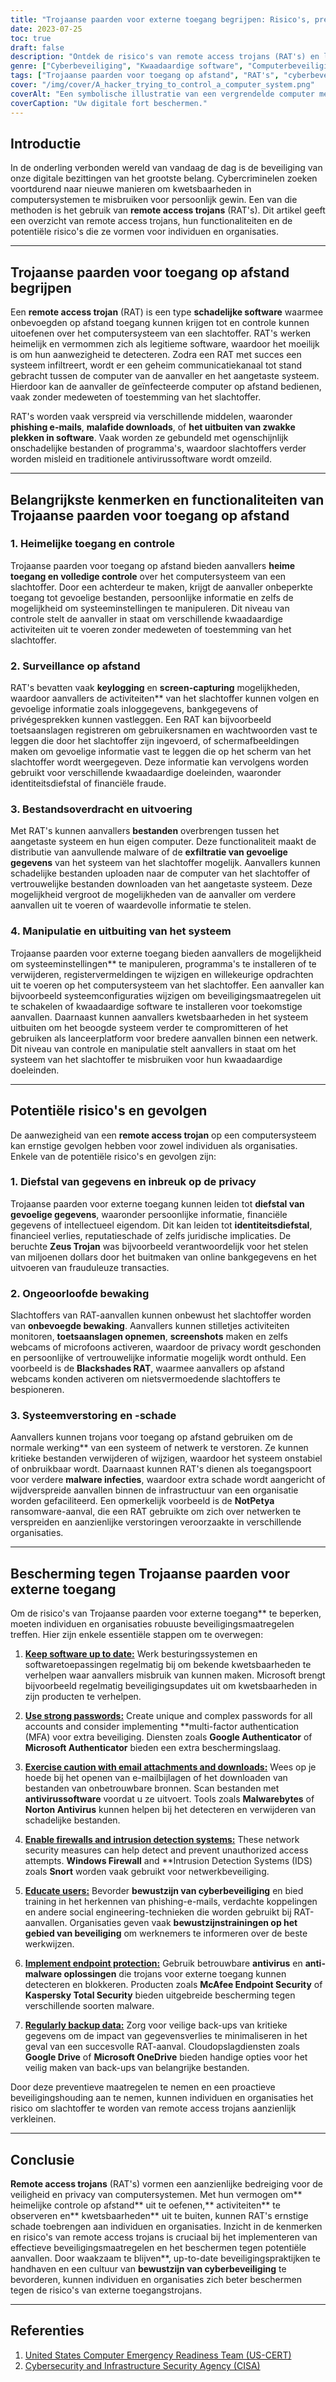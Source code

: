 ```yaml
---
title: "Trojaanse paarden voor externe toegang begrijpen: Risico's, preventie en bescherming"
date: 2023-07-25
toc: true
draft: false
description: "Ontdek de risico's van remote access trojans (RAT's) en leer effectieve preventie- en beschermingsmaatregelen om uw computersystemen en gegevens te beschermen."
genre: ["Cyberbeveiliging", "Kwaadaardige software", "Computerbeveiliging", "Digitale bedreigingen", "Trojaanse paarden voor externe toegang", "Gegevensbescherming", "Privacy", "Cybercriminaliteit", "Netwerkbeveiliging", "Informatiebeveiliging"]
tags: ["Trojaanse paarden voor toegang op afstand", "RAT's", "cyberbeveiliging", "schadelijke software", "computerveiligheid", "digitale bedreigingen", "gegevensbescherming", "privacyschending", "ongeoorloofd toezicht", "systeemstoring", "identiteitsdiefstal", "financiële fraude", "cyberbewustzijn", "netwerkbeveiliging", "informatiebeveiliging", "kwetsbaarheden in software", "phishingmails", "gegevensdiefstal", "systeemmanipulatie", "afstandsbediening", "cyberbeveiligingsmaatregelen", "bescherming van eindpunten", "sterke wachtwoorden", "firewall", "inbraakdetectie", "gegevensback-up", "gegevensbeveiliging", "cyberbedreigingen", "digitale veiligheid", "cyberdefensie"]
cover: "/img/cover/A_hacker_trying_to_control_a_computer_system.png"
coverAlt: "Een symbolische illustratie van een vergrendelde computer met kettingen, die de noodzaak van bescherming tegen remote access trojans weergeeft."
coverCaption: "Uw digitale fort beschermen."
---
```


## Introductie

In de onderling verbonden wereld van vandaag de dag is de beveiliging van onze digitale bezittingen van het grootste belang. Cybercriminelen zoeken voortdurend naar nieuwe manieren om kwetsbaarheden in computersystemen te misbruiken voor persoonlijk gewin. Een van die methoden is het gebruik van **remote access trojans** (RAT's). Dit artikel geeft een overzicht van remote access trojans, hun functionaliteiten en de potentiële risico's die ze vormen voor individuen en organisaties.

______

## Trojaanse paarden voor toegang op afstand begrijpen

Een **remote access trojan** (RAT) is een type **schadelijke software** waarmee onbevoegden op afstand toegang kunnen krijgen tot en controle kunnen uitoefenen over het computersysteem van een slachtoffer. RAT's werken heimelijk en vermommen zich als legitieme software, waardoor het moeilijk is om hun aanwezigheid te detecteren. Zodra een RAT met succes een systeem infiltreert, wordt er een geheim communicatiekanaal tot stand gebracht tussen de computer van de aanvaller en het aangetaste systeem. Hierdoor kan de aanvaller de geïnfecteerde computer op afstand bedienen, vaak zonder medeweten of toestemming van het slachtoffer.

RAT's worden vaak verspreid via verschillende middelen, waaronder **phishing e-mails**, **malafide downloads**, of **het uitbuiten van zwakke plekken in software**. Vaak worden ze gebundeld met ogenschijnlijk onschadelijke bestanden of programma's, waardoor slachtoffers verder worden misleid en traditionele antivirussoftware wordt omzeild.

______

## Belangrijkste kenmerken en functionaliteiten van Trojaanse paarden voor toegang op afstand

### 1. Heimelijke toegang en controle

Trojaanse paarden voor toegang op afstand bieden aanvallers **heime toegang en volledige controle** over het computersysteem van een slachtoffer. Door een achterdeur te maken, krijgt de aanvaller onbeperkte toegang tot gevoelige bestanden, persoonlijke informatie en zelfs de mogelijkheid om systeeminstellingen te manipuleren. Dit niveau van controle stelt de aanvaller in staat om verschillende kwaadaardige activiteiten uit te voeren zonder medeweten of toestemming van het slachtoffer.

### 2. Surveillance op afstand

RAT's bevatten vaak **keylogging** en **screen-capturing** mogelijkheden, waardoor aanvallers de activiteiten** van het slachtoffer kunnen volgen en gevoelige informatie zoals inloggegevens, bankgegevens of privégesprekken kunnen vastleggen. Een RAT kan bijvoorbeeld toetsaanslagen registreren om gebruikersnamen en wachtwoorden vast te leggen die door het slachtoffer zijn ingevoerd, of schermafbeeldingen maken om gevoelige informatie vast te leggen die op het scherm van het slachtoffer wordt weergegeven. Deze informatie kan vervolgens worden gebruikt voor verschillende kwaadaardige doeleinden, waaronder identiteitsdiefstal of financiële fraude.

### 3. Bestandsoverdracht en uitvoering

Met RAT's kunnen aanvallers **bestanden** overbrengen tussen het aangetaste systeem en hun eigen computer. Deze functionaliteit maakt de distributie van aanvullende malware of de **exfiltratie van gevoelige gegevens** van het systeem van het slachtoffer mogelijk. Aanvallers kunnen schadelijke bestanden uploaden naar de computer van het slachtoffer of vertrouwelijke bestanden downloaden van het aangetaste systeem. Deze mogelijkheid vergroot de mogelijkheden van de aanvaller om verdere aanvallen uit te voeren of waardevolle informatie te stelen.

### 4. Manipulatie en uitbuiting van het systeem

Trojaanse paarden voor externe toegang bieden aanvallers de mogelijkheid om systeeminstellingen** te manipuleren, programma's te installeren of te verwijderen, registervermeldingen te wijzigen en willekeurige opdrachten uit te voeren op het computersysteem van het slachtoffer. Een aanvaller kan bijvoorbeeld systeemconfiguraties wijzigen om beveiligingsmaatregelen uit te schakelen of kwaadaardige software te installeren voor toekomstige aanvallen. Daarnaast kunnen aanvallers kwetsbaarheden in het systeem uitbuiten om het beoogde systeem verder te compromitteren of het gebruiken als lanceerplatform voor bredere aanvallen binnen een netwerk. Dit niveau van controle en manipulatie stelt aanvallers in staat om het systeem van het slachtoffer te misbruiken voor hun kwaadaardige doeleinden.

______

## Potentiële risico's en gevolgen

De aanwezigheid van een **remote access trojan** op een computersysteem kan ernstige gevolgen hebben voor zowel individuen als organisaties. Enkele van de potentiële risico's en gevolgen zijn:

### 1. Diefstal van gegevens en inbreuk op de privacy

Trojaanse paarden voor externe toegang kunnen leiden tot **diefstal van gevoelige gegevens**, waaronder persoonlijke informatie, financiële gegevens of intellectueel eigendom. Dit kan leiden tot **identiteitsdiefstal**, financieel verlies, reputatieschade of zelfs juridische implicaties. De beruchte **Zeus Trojan** was bijvoorbeeld verantwoordelijk voor het stelen van miljoenen dollars door het buitmaken van online bankgegevens en het uitvoeren van frauduleuze transacties.

### 2. Ongeoorloofde bewaking

Slachtoffers van RAT-aanvallen kunnen onbewust het slachtoffer worden van **onbevoegde bewaking**. Aanvallers kunnen stilletjes activiteiten monitoren, **toetsaanslagen opnemen**, **screenshots** maken en zelfs webcams of microfoons activeren, waardoor de privacy wordt geschonden en persoonlijke of vertrouwelijke informatie mogelijk wordt onthuld. Een voorbeeld is de **Blackshades RAT**, waarmee aanvallers op afstand webcams konden activeren om nietsvermoedende slachtoffers te bespioneren.

### 3. Systeemverstoring en -schade

Aanvallers kunnen trojans voor toegang op afstand gebruiken om de normale werking** van een systeem of netwerk te verstoren. Ze kunnen kritieke bestanden verwijderen of wijzigen, waardoor het systeem onstabiel of onbruikbaar wordt. Daarnaast kunnen RAT's dienen als toegangspoort voor verdere **malware infecties**, waardoor extra schade wordt aangericht of wijdverspreide aanvallen binnen de infrastructuur van een organisatie worden gefaciliteerd. Een opmerkelijk voorbeeld is de **NotPetya** ransomware-aanval, die een RAT gebruikte om zich over netwerken te verspreiden en aanzienlijke verstoringen veroorzaakte in verschillende organisaties.
______

## Bescherming tegen Trojaanse paarden voor externe toegang

Om de risico's van Trojaanse paarden voor externe toegang** te beperken, moeten individuen en organisaties robuuste beveiligingsmaatregelen treffen. Hier zijn enkele essentiële stappen om te overwegen:

1. [**Keep software up to date:**](https://simeononsecurity.com/articles/why-you-should-be-using-chocolatey-for-windows-package-management/) Werk besturingssystemen en softwaretoepassingen regelmatig bij om bekende kwetsbaarheden te verhelpen waar aanvallers misbruik van kunnen maken. Microsoft brengt bijvoorbeeld regelmatig beveiligingsupdates uit om kwetsbaarheden in zijn producten te verhelpen.

2. [**Use strong passwords:**](https://simeononsecurity.com/articles/how-to-create-strong-passwords/) Create unique and complex passwords for all accounts and consider implementing **multi-factor authentication (MFA) voor extra beveiliging. Diensten zoals **Google Authenticator** of **Microsoft Authenticator** bieden een extra beschermingslaag.

3. [**Exercise caution with email attachments and downloads:**](https://simeononsecurity.com/articles/how-to-identify-phishing/) Wees op je hoede bij het openen van e-mailbijlagen of het downloaden van bestanden van onbetrouwbare bronnen. Scan bestanden met **antivirussoftware** voordat u ze uitvoert. Tools zoals **Malwarebytes** of **Norton Antivirus** kunnen helpen bij het detecteren en verwijderen van schadelijke bestanden.

4. [**Enable firewalls and intrusion detection systems:**](https://simeononsecurity.com/articles/seven-essential-network-security-measures-to-protect-your-business/) These network security measures can help detect and prevent unauthorized access attempts. **Windows Firewall** and **Intrusion Detection Systems (IDS) zoals **Snort** worden vaak gebruikt voor netwerkbeveiliging.

5. [**Educate users:**](https://simeononsecurity.com/cyber-security-career-playbook/managing-a-cyber-security-team/how-to-build-a-security-training-and-awareness-program/) Bevorder **bewustzijn van cyberbeveiliging** en bied training in het herkennen van phishing-e-mails, verdachte koppelingen en andere social engineering-technieken die worden gebruikt bij RAT-aanvallen. Organisaties geven vaak **bewustzijnstrainingen op het gebied van beveiliging** om werknemers te informeren over de beste werkwijzen.

6. [**Implement endpoint protection:**](https://simeononsecurity.com/recommendations/anti-virus) Gebruik betrouwbare **antivirus** en **anti-malware oplossingen** die trojans voor externe toegang kunnen detecteren en blokkeren. Producten zoals **McAfee Endpoint Security** of **Kaspersky Total Security** bieden uitgebreide bescherming tegen verschillende soorten malware.

7. [**Regularly backup data:**](https://simeononsecurity.com/articles/what-is-the-3-2-1-backup-rule-and-why-you-should-use-it/) Zorg voor veilige back-ups van kritieke gegevens om de impact van gegevensverlies te minimaliseren in het geval van een succesvolle RAT-aanval. Cloudopslagdiensten zoals **Google Drive** of **Microsoft OneDrive** bieden handige opties voor het veilig maken van back-ups van belangrijke bestanden.

Door deze preventieve maatregelen te nemen en een proactieve beveiligingshouding aan te nemen, kunnen individuen en organisaties het risico om slachtoffer te worden van remote access trojans aanzienlijk verkleinen.


______

## Conclusie

**Remote access trojans** (RAT's) vormen een aanzienlijke bedreiging voor de veiligheid en privacy van computersystemen. Met hun vermogen om** heimelijke controle op afstand** uit te oefenen,** activiteiten** te observeren en** kwetsbaarheden** uit te buiten, kunnen RAT's ernstige schade toebrengen aan individuen en organisaties. Inzicht in de kenmerken en risico's van remote access trojans is cruciaal bij het implementeren van effectieve beveiligingsmaatregelen en het beschermen tegen potentiële aanvallen. Door waakzaam te blijven**, up-to-date beveiligingspraktijken te handhaven en een cultuur van **bewustzijn van cyberbeveiliging** te bevorderen, kunnen individuen en organisaties zich beter beschermen tegen de risico's van externe toegangstrojans.


______

## Referenties

1. [United States Computer Emergency Readiness Team (US-CERT)](https://www.us-cert.gov/)
2. [Cybersecurity and Infrastructure Security Agency (CISA)](https://www.cisa.gov/)

